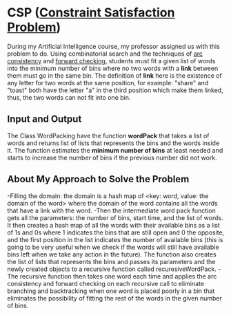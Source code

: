 # CSP ([Constraint Satisfaction Problem](https://en.wikipedia.org/wiki/Constraint_satisfaction_problem))

During my Artificial Intelligence course, my professor assigned us with this problem to do. Using combinatorial search and the techniques of [arc consistency](https://en.wikipedia.org/wiki/Local_consistency#Arc_consistency) and [forward checking](https://en.wikipedia.org/wiki/Look-ahead_(backtracking)), students must fit a given list of words into the minimum number of bins where no two words with a **link** between them must go in the same bin. The definition of **link** here is the existence of any letter for two words at the same position, for example: "share" and "toast" both have the letter "a" in the third position which make them linked, thus, the two words can not fit into one bin. 


## Input and Output

The Class WordPacking have the function **wordPack** that takes a list of words and returns list of lists that represents the bins and the words inside it. The function estimates the **minimum number of bins** at least needed and starts to increase the number of bins if the previous number did not work.


## About My Approach to Solve the Problem

-Filling the domain: the domain is a hash map of <key: word, value: the domain of the word> where the domain of the word contains all the words that have a link with the word.
-Then the intermediate word pack function gets all the parameters: the number of bins, start time, and the list of words. It then creates a hash map of all the words with their available bins as a list of 1s and 0s where 1 indicates the bins that are still open and 0 the opposite, and the first position in the list indicates the number of available bins (this is going to be very useful when we check if the words will still have available bins left when we take any action in the future). The function also creates the list of lists that represents the bins and passes its parameters and the newly created objects to a recursive function called recuresiveWordPack.
-The recursive function then takes one word each time and applies the arc consistency and forward checking on each recursive call to eliminate branching and backtracking when one word is placed poorly in a bin that eliminates the possibility of fitting the rest of the words in the given number of bins.
